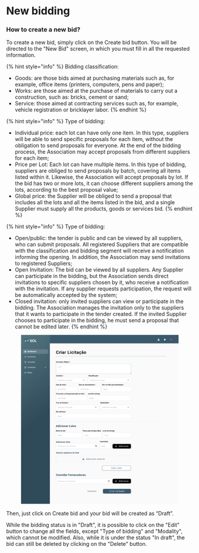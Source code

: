 # New bidding

### How to create a new bid?

To create a new bid, simply click on the Create bid button. You will be directed to the "New Bid" screen, in which you must fill in all the requested information.

{% hint style="info" %}
Bidding classification:

* Goods: are those bids aimed at purchasing materials such as, for example, office items (printers, computers, pens and paper);
* Works: are those aimed at the purchase of materials to carry out a construction, such as: bricks, cement or sand;
* Service: those aimed at contracting services such as, for example, vehicle registration or bricklayer labor.
{% endhint %}

{% hint style="info" %}
Type of bidding:

* Individual price: each lot can have only one item. In this type, suppliers will be able to send specific proposals for each item, without the obligation to send proposals for everyone. At the end of the bidding process, the Association may accept proposals from different suppliers for each item;
* Price per Lot: Each lot can have multiple items. In this type of bidding, suppliers are obliged to send proposals by batch, covering all items listed within it. Likewise, the Association will accept proposals by lot. If the bid has two or more lots, it can choose different suppliers among the lots, according to the best proposal value;
* Global price: the Supplier will be obliged to send a proposal that includes all the lots and all the items listed in the bid, and a single Supplier must supply all the products, goods or services bid.
{% endhint %}

{% hint style="info" %}
Type of bidding:

* Open/public: the tender is public and can be viewed by all suppliers, who can submit proposals. All registered Suppliers that are compatible with the classification and bidding segment will receive a notification informing the opening. In addition, the Association may send invitations to registered Suppliers;
* Open Invitation: The bid can be viewed by all suppliers. Any Supplier can participate in the bidding, but the Association sends direct invitations to specific suppliers chosen by it, who receive a notification with the invitation. If any supplier requests participation, the request will be automatically accepted by the system;
* Closed invitation: only invited suppliers can view or participate in the bidding. The Association manages the invitation only to the suppliers that it wants to participate in the tender created. If the invited Supplier chooses to participate in the bidding, he must send a proposal that cannot be edited later.
{% endhint %}

<figure><img src="../../../.gitbook/assets/Adicionar Licitações.png" alt=""><figcaption></figcaption></figure>

Then, just click on Create bid and your bid will be created as “Draft”.&#x20;

While the bidding status is in "Draft", it is possible to click on the "Edit" button to change all the fields, except "Type of bidding" and "Modality", which cannot be modified. Also, while it is under the status "In draft", the bid can still be deleted by clicking on the "Delete" button.

